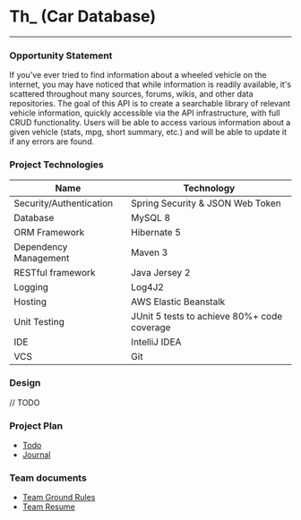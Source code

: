 # Th_ (Car Database)
___

### Opportunity Statement

If you've ever tried to find information about a wheeled vehicle on the internet, you may have noticed that while
information is readily available, it's scattered throughout many sources, forums, wikis, and other data repositories.
The goal of this API is to create a searchable library of relevant vehicle information, quickly accessible via the API 
infrastructure, with full CRUD functionality. Users will be able to access various information about a given vehicle 
(stats, mpg, short summary, etc.) and will be able to update it if any errors are found.

### Project Technologies

| Name  | Technology    |
|-----------|-----------|
| Security/Authentication | Spring Security & JSON Web Token |
| Database | MySQL 8 |
| ORM Framework | Hibernate 5 |
| Dependency Management | Maven 3 |
| RESTful framework | Java Jersey 2 |
| Logging | Log4J2 |
| Hosting | AWS Elastic Beanstalk |
| Unit Testing | JUnit 5 tests to achieve 80%+ code coverage |
| IDE | IntelliJ IDEA |
| VCS | Git |

### Design
// TODO

### Project Plan

* [Todo](docs/TODO.md)
* [Journal](docs/Journal.md)

### Team documents

* [Team Ground Rules](docs/TeamGroundrules.md)
* [Team Resume](docs/TeamResume.md)
